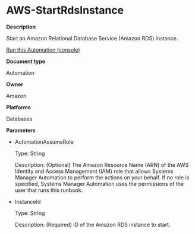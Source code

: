 # AWS\-StartRdsInstance<a name="automation-aws-startrdsinstance"></a>

**Description**

Start an Amazon Relational Database Service \(Amazon RDS\) instance\.

[Run this Automation \(console\)](https://console.aws.amazon.com/systems-manager/automation/execute/AWS-StartRdsInstance)

**Document type**

Automation

**Owner**

Amazon

**Platforms**

Databases

**Parameters**
+ AutomationAssumeRole

  Type: String

  Description: \(Optional\) The Amazon Resource Name \(ARN\) of the AWS Identity and Access Management \(IAM\) role that allows Systems Manager Automation to perform the actions on your behalf\. If no role is specified, Systems Manager Automation uses the permissions of the user that runs this runbook\.
+ InstanceId

  Type: String

  Description: \(Required\) ID of the Amazon RDS instance to start\.